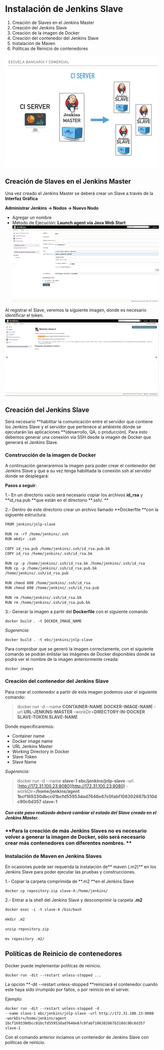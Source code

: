 # Instalación de Jenkins Slave

1. Creación de Slaves en el Jenkins Master
2. Creación del Jenkins Slave 
3. Creación de la imagen de Docker
4. Creación del contenedor del Jenkins Slave
5. Instalación de Maven
6. Políticas de Reinicio de contenedores

![](/assets/ebc6.png)

## Creación de Slaves en el Jenkins Master

Una vez creado el Jenkins Master se deberá crear un Slave a través de la **Interfaz Gráfica**

**Administrar Jenkins -&gt; Nodos -&gt; Nuevo Nodo**

* Agregar un nombre
* Método de Ejecución: **Launch agent vía Java Web Start** ![](/assets/jenkins1.png)

Al registrar el Slave, veremos la siguiente imagen, donde es necesario identificar el token.![](/assets/jenkins2.png)

## Creación del Jenkins Slave

Será necesario **habilitar la comunicación entre el servidor que contiene los Jenkins Slave y el servidor que pertenece al ambiente dónde se ejecutarán las aplicaciones **\(desarrollo, QA, o producción\). Para esto debemos generar una conexión vía SSH desde la imagen de Docker que generará el Jenkins Slave.

### Construcción de la imagen de Docker

A  continuación generaremos la imagen para poder crear el contenedor del Jenkins Slave y que a su vez tenga habilitada la conexión ssh al servidor donde se desplegará:

**Pasos a seguir**:

1.- En un directorio vacío será necesario copiar los archivos **id\_rsa** y **id\_rsa.pub **que están en el directorio **.ssh/. **

2.- Dentro de este directorio crear un archivo llamado **Dockerfile **con la sigiuente estructura:

```
FROM jenkins/jnlp-slave

RUN rm -rf /home/jenkins/.ssh
RUN mkdir .ssh

COPY id_rsa.pub /home/jenkins/.ssh/id_rsa.pub.bk
COPY id_rsa /home/jenkins/.ssh/id_rsa.bk

RUN cp -p /home/jenkins/.ssh/id_rsa.bk /home/jenkins/.ssh/id_rsa
RUN cp -p /home/jenkins/.ssh/id_rsa.pub.bk /home/jenkins/.ssh/id_rsa.pub

RUN chmod 600 /home/jenkins/.ssh/id_rsa
RUN chmod 600 /home/jenkins/.ssh/id_rsa.pub

RUN rm /home/jenkins/.ssh/id_rsa.bk
RUN rm /home/jenkins/.ssh/id_rsa.pub.bk
```

3.- Generar la imagen a partir del **Dockerfile** con el siguiente comando

```
docker build . -t DOCKER_IMAGE_NAME
```

_Sugerencia:_

```
docker build . -t ebc/jenkins/jnlp-slave
```

Para comprobar que se generó la imagen correctamente, con el siguiente comando se podrán enlistar las imágenes de Docker disponibles donde se podrá ver el nombre de la imagen anteriormente creada:

```
docker images
```

### Creación del contenedor del Jenkins Slave

Para crear el contenedor a partir de esta imagen podemos usar el siguiente comando:

> docker run -d --name **CONTAINER-NAME** **DOCKER-IMAGE-NAME** -url **URL-JENKINS-MASTER**  -workDir=**DIRECTORY-IN-DOCKER SLAVE-TOKEN** **SLAVE-NAME**

Donde especificaremos:

* Container name
* Docker image name
* URL Jenkins Master
* Working Directory in Docker
* Slave Token
* Slave Name

_Sugerencia:_

> docker run -d --name **slave-1** **ebc/jenkins/jnlp-slave** -url [http://172.31.100.23:8080](http://172.31.100.23:8080)  -workDir=**/home/jenkins/agent** **1bcf169330dbcc01bcfd55953dad7646e67c0fabf106302667b310dc90c6d357** **slave-1**

##### Con este paso realizado deberá cambiar el estado del Slave creado en el Jenkins Master.

### **Para la creación de más Jenkins Slaves no es necesario volver a generar la imagen de Docker, sólo será necesario crear más contenedores con diferentes nombres. **

### Instalación de Maven en Jenkins Slaves

En ocasiones puede ser requerida la instalación de** maven \(.m2\)** en los Jenkins Slave para poder ejecutar las pruebas y construcciones.

1.- Copiar la carpeta comprimida de **.m2 **en el Jenkins Slave

```
docker cp repository.zip slave-4:/home/jenkins/
```

2.- Entrar a la shell del Jenkins Slave y descomprimir la carpeta **.m2**

```
docker exec -i -t slave-4 /bin/bash

mkdir .m2

unzip repository.zip

mv repository .m2/
```

## Políticas de Reinicio de contenedores

Docker puede implementar políticas de reinicio.

```
docker run -dit --restart unless-stopped ...
```

La opción  **-dit --restart unless-stopped **reiniciará el contenedor cuando este haya sido irrumpido por fallos, o por reinicio en el server.

Ejemplo:

```
docker run -dit --restart unless-stopped -d 
--name slave-1 ebc/jenkins/jnlp-slave -url http://172.31.100.23:8080  
-workDir=/home/jenkins/agent 
1bcf169330dbcc01bcfd55953dad7646e67c0fabf106302667b310dc90c6d357 slave-1
```

Con el comando anterior inciamos un contenedor de Jenkins Slave con políticas de reinicio. 

